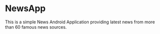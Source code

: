 # NewsApp
This is a simple News Android Application providing latest news from more than 60 famous news sources.
